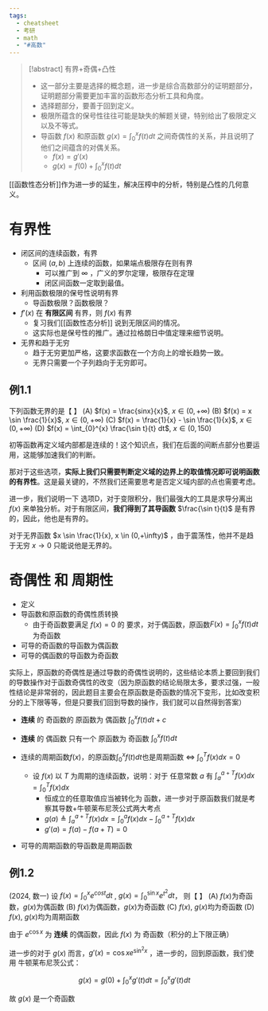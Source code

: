 ```yaml
---
tags:
  - cheatsheet
  - 考研
  - math
  - "#高数"
---
```

> [!abstract] 有界+奇偶+凸性
> - 这一部分主要是选择的概念题，进一步是综合高数部分的证明题部分，证明题部分需要更加丰富的函数形态分析工具和角度。
> - 选择题部分，要善于回到定义。
> - 极限所蕴含的保号性往往可能是缺失的解题关键，特别给出了极限定义以及不等式。
> - 导函数 $f(x)$ 和原函数 $g(x) = \int _{0}^{x}f(t)dt$ 之间奇偶性的关系，并且说明了他们之间蕴含的对偶关系。
> 	- $f(x) = g'(x)$
> 	- $g(x) = f(0) + \int _{0}^{x}f(t)dt$

[[函数性态分析]]作为进一步的延生，解决压榨中的分析，特别是凸性的几何意义。
# 有界性

- 闭区间的连续函数，有界
	- 区间 $(a,b)$ 上连续的函数，如果端点极限存在则有界
		- 可以推广到 $\infty$ ，广义的罗尔定理，极限存在定理
		- 闭区间函数一定取到最值。
- 利用函数极限的保号性说明有界
	- 导函数极限？函数极限？
- $f'(x)$ 在 **有限区间** 有界，则 $f(x)$ 有界
	- 复习我们[[函数性态分析]] 说到无限区间的情况。
	- 这实际也是保号性的推广。通过拉格朗日中值定理来细节说明。
- 无界和趋于无穷
	- 趋于无穷更加严格，这要求函数在一个方向上的增长趋势一致。
	- 无界只需要一个子列趋向于无穷即可。

## 例1.1

下列函数无界的是【 】
(A) $f(x) = \frac{sinx}{x}$, $x \in (0,+\infty)$
(B) $f(x) = x \sin \frac{1}{x}$, $x \in (0,+\infty)$
(C) $f(x) = \frac{1}{x} - \sin \frac{1}{x}$, $x \in (0,+\infty)$
(D) $f(x) = \int_{0}^{x} \frac{\sin t}{t} dt$, $x \in (0,150)$

初等函数再定义域内部都是连续的！这个知识点，我们在后面的间断点部分也要运用，这能够加速我们的判断。

那对于这些选项，**实际上我们只需要判断定义域的边界上的取值情况即可说明函数的有界性**。这是最关键的，不然我们还需要思考是否定义域内部的点也需要考虑。

进一步，我们说明一下 选项D，对于变限积分，我们最强大的工具是求导分离出 $f(x)$ 来单独分析。对于有限区间，**我们得到了其导函数** $\frac{\sin t}{t}$ 是有界的，因此，他也是有界的。

对于无界函数 $x \sin \frac{1}{x}, x \in (0,+\infty)$ ，由于震荡性，他并不是趋于无穷 $x \to 0$ 只能说他是无界的。
# 奇偶性 和 周期性

- 定义
- 导函数和原函数的奇偶性质转换
	- 由于奇函数要满足 $f(x) = 0$ 的 要求，对于偶函数，原函数$F(x) = \int _{0}^{x}f(t)dt$为奇函数
- 可导的奇函数的导函数为偶函数
- 可导的偶函数的导函数为奇函数

实际上，原函数的奇偶性是通过导数的奇偶性说明的，这些结论本质上要回到我们的导数操作对于函数奇偶性的改变（因为原函数的结论局限太多，要求过强，一般性结论是非常弱的，因此题目主要会在原函数是奇函数的情况下变形，比如改变积分的上下限等等，但是只要我们回到导数的操作，我们就可以自然得到答案）

- **连续** 的 奇函数的 原函数为 偶函数 $\int _{0}^{x}f(t)dt + c$
- **连续** 的 偶函数 只有一个 原函数为 奇函数 $\int _{0}^{x}f(t)dt$


- 连续的周期函数$f(x)$，的原函数$\int _{0}^{x}f(t)dt$也是周期函数 $\iff$ $\int _{0}^{T}f(x) dx = 0$
	- 设 $f(x)$ 以 $T$ 为周期的连续函数，说明：对于 任意常数 $a$ 有 $\int_{a}^{a+T}f(x)dx = \int _{0}^{T}f(x)dx$
		- 恒成立的任意取值应当被转化为 函数，进一步对于原函数我们就是考察其导数+牛顿莱布尼茨公式两大考点
		- $g(a) \triangleq \int _{a}^{a+T}f(x) dx = \int _{0}^{a}f(x)dx - \int _{0}^{a+T}f(x)dx$
		- $g'(a) = f(a) - f(a+T) = 0$
- 可导的周期函数的导函数是周期函数

## 例1.2

(2024, 数一) 设 $f(x) = \int_0^x e^{cost}dt$ , $g(x) = \int_0^{\sin x} e^{t^{2}}dt$， 则【 】
(A) $f(x)$为奇函数，$g(x)$为偶函数
(B) $f(x)$为偶函数，$g(x)$为奇函数
(C) $f(x)$, $g(x)$均为奇函数
(D) $f(x)$, $g(x)$均为周期函数

由于 $e^{\cos x}$ 为 **连续** 的偶函数，因此 $f(x)$ 为 奇函数（积分的上下限正确）

进一步的对于 $g(x)$ 而言，$g'(x) = \cos x e^{\sin ^{2}x}$ ，进一步的，回到原函数，我们使用 牛顿莱布尼茨公式：

$$
g(x) = g(0) + \int _{0}^{x}g'(t)dt = \int _{0}^{x}g'(t)dt
$$

故 $g(x)$ 是一个奇函数